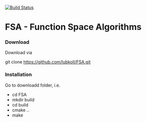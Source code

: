 [![Build Status](https://travis-ci.org/lubkoll/FSA.svg?branch=master)](https://travis-ci.org/lubkoll/FSA/builds)

# FSA - Function Space Algorithms

### Download
Download via

git clone https://github.com/lubkoll/FSA.git

### Installation
Go to downloadd folder, i.e.
  - cd FSA
  - mkdir build
  - cd build
  - cmake ..
  - make
